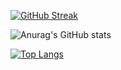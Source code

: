 [![GitHub Streak](https://streak-stats.demolab.com?user=zPrototype&theme=github-dark&hide_border=true)](https://git.io/streak-stats)

![Anurag's GitHub stats](https://github-readme-stats.vercel.app/api?username=zPrototype&show_icons=true&theme=tokyonight)

[![Top Langs](https://github-readme-stats.vercel.app/api/top-langs/?username=zPrototype&layout=compact&theme=vision-friendly-dark)](https://github.com/anuraghazra/github-readme-stats)
